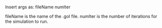 Insert args as: fileName numIter

fileName is the name of the .gol file.
numIter is the number of iterations for the simulation to run.